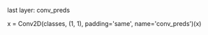 
last layer: conv_preds

x = Conv2D(classes, (1, 1),
                   padding='same', name='conv_preds')(x)